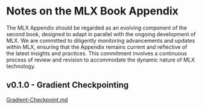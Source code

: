 # Notes on the MLX Book Appendix

The MLX Appendix should be regarded as an evolving component of the second book, designed to adapt in parallel with the ongoing development of MLX. We are committed to diligently monitoring advancements and updates within MLX, ensuring that the Appendix remains current and reflective of the latest insights and practices. This commitment involves a continuous process of review and revision to accommodate the dynamic nature of MLX technology.

## v0.1.0 - Gradient Checkpointing

[Gradient-Checkpoint.md](gradient-checkpoint%2FGradient-Checkpoint.md)